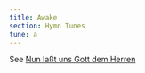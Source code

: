 ```yaml
---
title: Awake
section: Hymn Tunes
tune: a
---
```


See [Nun laßt uns Gott dem Herren](/tunes/nun-lasst-uns)  
